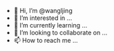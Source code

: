 - 👋 Hi, I’m @wangljing
- 👀 I’m interested in ...
- 🌱 I’m currently learning ...
- 💞️ I’m looking to collaborate on ...
- 📫 How to reach me ...

<!---
wangljing/wangljing is a ✨ special ✨ repository because its `README.md` (this file) appears on your GitHub profile.
You can click the Preview link to take a look at your changes.
--->
